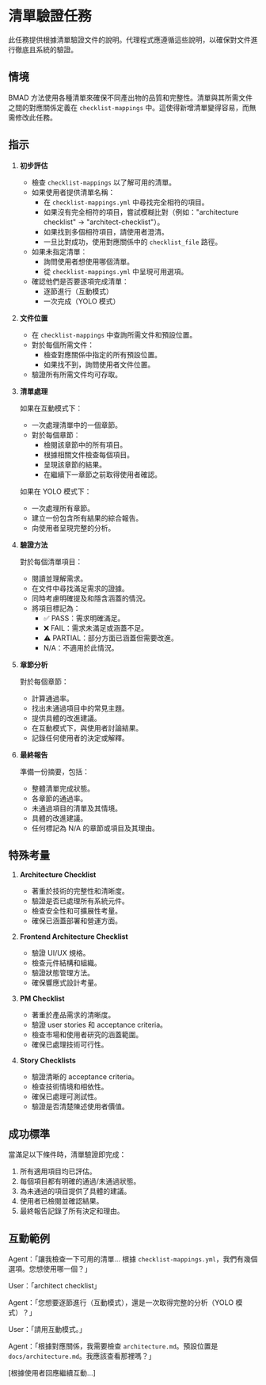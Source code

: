 # 清單驗證任務

此任務提供根據清單驗證文件的說明。代理程式應遵循這些說明，以確保對文件進行徹底且系統的驗證。

## 情境

BMAD 方法使用各種清單來確保不同產出物的品質和完整性。清單與其所需文件之間的對應關係定義在 `checklist-mappings` 中。這使得新增清單變得容易，而無需修改此任務。

## 指示

1.  **初步評估**

    - 檢查 `checklist-mappings` 以了解可用的清單。
    - 如果使用者提供清單名稱：
      - 在 `checklist-mappings.yml` 中尋找完全相符的項目。
      - 如果沒有完全相符的項目，嘗試模糊比對（例如："architecture checklist" -> "architect-checklist"）。
      - 如果找到多個相符項目，請使用者澄清。
      - 一旦比對成功，使用對應關係中的 `checklist_file` 路徑。
    - 如果未指定清單：
      - 詢問使用者想使用哪個清單。
      - 從 `checklist-mappings.yml` 中呈現可用選項。
    - 確認他們是否要逐項完成清單：
      - 逐節進行（互動模式）
      - 一次完成（YOLO 模式）

2.  **文件位置**

    - 在 `checklist-mappings` 中查詢所需文件和預設位置。
    - 對於每個所需文件：
      - 檢查對應關係中指定的所有預設位置。
      - 如果找不到，詢問使用者文件位置。
    - 驗證所有所需文件均可存取。

3.  **清單處理**

    如果在互動模式下：

    - 一次處理清單中的一個章節。
    - 對於每個章節：
      - 檢閱該章節中的所有項目。
      - 根據相關文件檢查每個項目。
      - 呈現該章節的結果。
      - 在繼續下一章節之前取得使用者確認。

    如果在 YOLO 模式下：

    - 一次處理所有章節。
    - 建立一份包含所有結果的綜合報告。
    - 向使用者呈現完整的分析。

4.  **驗證方法**

    對於每個清單項目：

    - 閱讀並理解需求。
    - 在文件中尋找滿足需求的證據。
    - 同時考慮明確提及和隱含涵蓋的情況。
    - 將項目標記為：
      - ✅ PASS：需求明確滿足。
      - ❌ FAIL：需求未滿足或涵蓋不足。
      - ⚠️ PARTIAL：部分方面已涵蓋但需要改進。
      - N/A：不適用於此情況。

5.  **章節分析**

    對於每個章節：

    - 計算通過率。
    - 找出未通過項目中的常見主題。
    - 提供具體的改進建議。
    - 在互動模式下，與使用者討論結果。
    - 記錄任何使用者的決定或解釋。

6.  **最終報告**

    準備一份摘要，包括：

    - 整體清單完成狀態。
    - 各章節的通過率。
    - 未通過項目的清單及其情境。
    - 具體的改進建議。
    - 任何標記為 N/A 的章節或項目及其理由。

## 特殊考量

1.  **Architecture Checklist**

    - 著重於技術的完整性和清晰度。
    - 驗證是否已處理所有系統元件。
    - 檢查安全性和可擴展性考量。
    - 確保已涵蓋部署和營運方面。

2.  **Frontend Architecture Checklist**

    - 驗證 UI/UX 規格。
    - 檢查元件結構和組織。
    - 驗證狀態管理方法。
    - 確保響應式設計考量。

3.  **PM Checklist**

    - 著重於產品需求的清晰度。
    - 驗證 user stories 和 acceptance criteria。
    - 檢查市場和使用者研究的涵蓋範圍。
    - 確保已處理技術可行性。

4.  **Story Checklists**
    - 驗證清晰的 acceptance criteria。
    - 檢查技術情境和相依性。
    - 確保已處理可測試性。
    - 驗證是否清楚陳述使用者價值。

## 成功標準

當滿足以下條件時，清單驗證即完成：

1.  所有適用項目均已評估。
2.  每個項目都有明確的通過/未通過狀態。
3.  為未通過的項目提供了具體的建議。
4.  使用者已檢閱並確認結果。
5.  最終報告記錄了所有決定和理由。

## 互動範例

Agent：「讓我檢查一下可用的清單... 根據 `checklist-mappings.yml`，我們有幾個選項。您想使用哪一個？」

User：「architect checklist」

Agent：「您想要逐節進行（互動模式），還是一次取得完整的分析（YOLO 模式）？」

User：「請用互動模式。」

Agent：「根據對應關係，我需要檢查 `architecture.md`。預設位置是 `docs/architecture.md`。我應該查看那裡嗎？」

[根據使用者回應繼續互動...]

